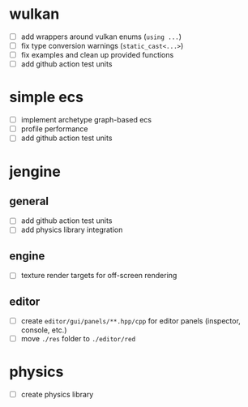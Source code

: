 # wulkan
- [ ] add wrappers around vulkan enums (`using ...`)
- [ ] fix type conversion warnings (`static_cast<...>`)
- [ ] fix examples and clean up provided functions
- [ ] add github action test units

# simple ecs
- [ ] implement archetype graph-based ecs
- [ ] profile performance
- [ ] add github action test units

# jengine
## general
- [ ] add github action test units
- [ ] add physics library integration

## engine
- [ ] texture render targets for off-screen rendering

## editor
- [ ] create `editor/gui/panels/**.hpp/cpp` for editor panels (inspector, console, etc.)
- [ ] move `./res` folder to `./editor/red`

# physics
- [ ] create physics library
